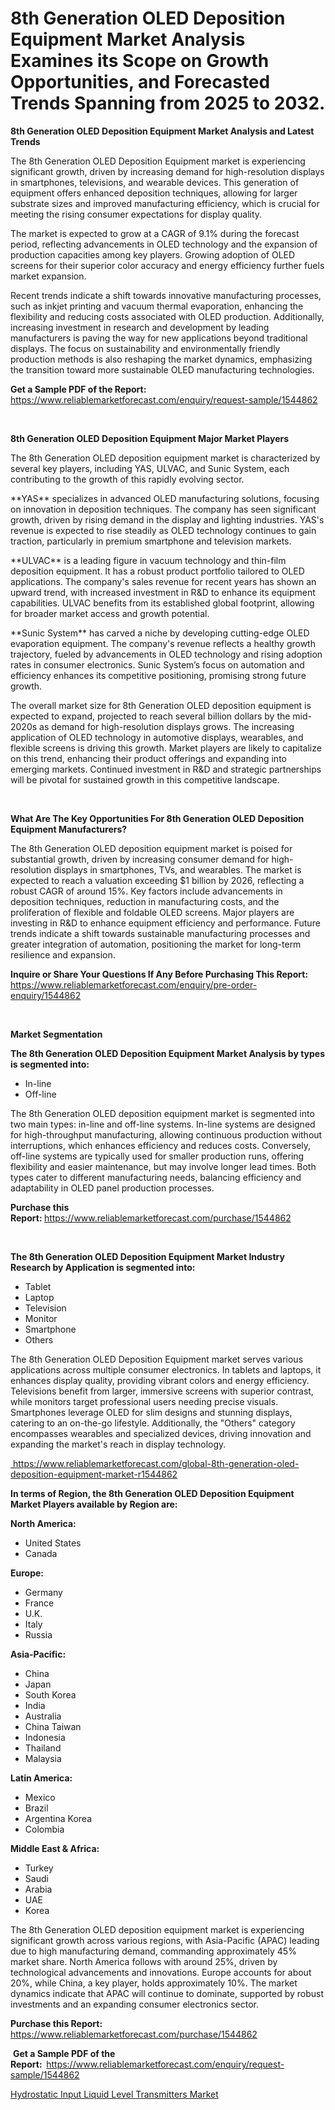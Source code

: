 <p><h1>8th Generation OLED Deposition Equipment Market Analysis Examines its Scope on Growth Opportunities, and Forecasted Trends Spanning from 2025 to 2032.</h1></p><p><strong>8th Generation OLED Deposition Equipment Market Analysis and Latest Trends</strong></p>
<p><p>The 8th Generation OLED Deposition Equipment market is experiencing significant growth, driven by increasing demand for high-resolution displays in smartphones, televisions, and wearable devices. This generation of equipment offers enhanced deposition techniques, allowing for larger substrate sizes and improved manufacturing efficiency, which is crucial for meeting the rising consumer expectations for display quality. </p><p>The market is expected to grow at a CAGR of 9.1% during the forecast period, reflecting advancements in OLED technology and the expansion of production capacities among key players. Growing adoption of OLED screens for their superior color accuracy and energy efficiency further fuels market expansion. </p><p>Recent trends indicate a shift towards innovative manufacturing processes, such as inkjet printing and vacuum thermal evaporation, enhancing the flexibility and reducing costs associated with OLED production. Additionally, increasing investment in research and development by leading manufacturers is paving the way for new applications beyond traditional displays. The focus on sustainability and environmentally friendly production methods is also reshaping the market dynamics, emphasizing the transition toward more sustainable OLED manufacturing technologies.</p></p>
<p><strong>Get a Sample PDF of the Report:&nbsp;</strong> <a href="https://www.reliablemarketforecast.com/enquiry/request-sample/1544862?utm_campaign=2803&utm_medium=2&utm_source=Github&utm_content=ia&utm_term=06042025&utm_id=8th-generation-oled-deposition-equipment">https://www.reliablemarketforecast.com/enquiry/request-sample/1544862</a></p>
<p>&nbsp;</p>
<p><strong>8th Generation OLED Deposition Equipment Major Market Players</strong></p>
<p><p>The 8th Generation OLED deposition equipment market is characterized by several key players, including YAS, ULVAC, and Sunic System, each contributing to the growth of this rapidly evolving sector.</p><p>**YAS** specializes in advanced OLED manufacturing solutions, focusing on innovation in deposition techniques. The company has seen significant growth, driven by rising demand in the display and lighting industries. YAS's revenue is expected to rise steadily as OLED technology continues to gain traction, particularly in premium smartphone and television markets.</p><p>**ULVAC** is a leading figure in vacuum technology and thin-film deposition equipment. It has a robust product portfolio tailored to OLED applications. The company's sales revenue for recent years has shown an upward trend, with increased investment in R&D to enhance its equipment capabilities. ULVAC benefits from its established global footprint, allowing for broader market access and growth potential.</p><p>**Sunic System** has carved a niche by developing cutting-edge OLED evaporation equipment. The company's revenue reflects a healthy growth trajectory, fueled by advancements in OLED technology and rising adoption rates in consumer electronics. Sunic System’s focus on automation and efficiency enhances its competitive positioning, promising strong future growth.</p><p>The overall market size for 8th Generation OLED deposition equipment is expected to expand, projected to reach several billion dollars by the mid-2020s as demand for high-resolution displays grows. The increasing application of OLED technology in automotive displays, wearables, and flexible screens is driving this growth. Market players are likely to capitalize on this trend, enhancing their product offerings and expanding into emerging markets. Continued investment in R&D and strategic partnerships will be pivotal for sustained growth in this competitive landscape.</p></p>
<p>&nbsp;</p>
<p><strong>What Are The Key Opportunities For 8th Generation OLED Deposition Equipment Manufacturers?</strong></p>
<p><p>The 8th Generation OLED deposition equipment market is poised for substantial growth, driven by increasing consumer demand for high-resolution displays in smartphones, TVs, and wearables. The market is expected to reach a valuation exceeding $1 billion by 2026, reflecting a robust CAGR of around 15%. Key factors include advancements in deposition techniques, reduction in manufacturing costs, and the proliferation of flexible and foldable OLED screens. Major players are investing in R&D to enhance equipment efficiency and performance. Future trends indicate a shift towards sustainable manufacturing processes and greater integration of automation, positioning the market for long-term resilience and expansion.</p></p>
<p><strong>Inquire or Share Your Questions If Any Before Purchasing This Report:</strong> <a href="https://www.reliablemarketforecast.com/enquiry/pre-order-enquiry/1544862?utm_campaign=2803&utm_medium=2&utm_source=Github&utm_content=ia&utm_term=06042025&utm_id=8th-generation-oled-deposition-equipment">https://www.reliablemarketforecast.com/enquiry/pre-order-enquiry/1544862</a></p>
<p>&nbsp;</p>
<p><strong>Market Segmentation</strong></p>
<p><strong>The 8th Generation OLED Deposition Equipment Market Analysis by types is segmented into:</strong></p>
<p><ul><li>In-line</li><li>Off-line</li></ul></p>
<p><p>The 8th Generation OLED deposition equipment market is segmented into two main types: in-line and off-line systems. In-line systems are designed for high-throughput manufacturing, allowing continuous production without interruptions, which enhances efficiency and reduces costs. Conversely, off-line systems are typically used for smaller production runs, offering flexibility and easier maintenance, but may involve longer lead times. Both types cater to different manufacturing needs, balancing efficiency and adaptability in OLED panel production processes.</p></p>
<p><strong>Purchase this Report:&nbsp;</strong><a href="https://www.reliablemarketforecast.com/purchase/1544862?utm_campaign=2803&utm_medium=2&utm_source=Github&utm_content=ia&utm_term=06042025&utm_id=8th-generation-oled-deposition-equipment">https://www.reliablemarketforecast.com/purchase/1544862</a></p>
<p>&nbsp;</p>
<p><strong>The 8th Generation OLED Deposition Equipment Market Industry Research by Application is segmented into:</strong></p>
<p><ul><li>Tablet</li><li>Laptop</li><li>Television</li><li>Monitor</li><li>Smartphone</li><li>Others</li></ul></p>
<p><p>The 8th Generation OLED Deposition Equipment market serves various applications across multiple consumer electronics. In tablets and laptops, it enhances display quality, providing vibrant colors and energy efficiency. Televisions benefit from larger, immersive screens with superior contrast, while monitors target professional users needing precise visuals. Smartphones leverage OLED for slim designs and stunning displays, catering to an on-the-go lifestyle. Additionally, the "Others" category encompasses wearables and specialized devices, driving innovation and expanding the market's reach in display technology.</p></p>
<p><a href="https://www.reliablemarketforecast.com/global-8th-generation-oled-deposition-equipment-market-r1544862?utm_campaign=2803&utm_medium=2&utm_source=Github&utm_content=ia&utm_term=06042025&utm_id=8th-generation-oled-deposition-equipment">&nbsp;https://www.reliablemarketforecast.com/global-8th-generation-oled-deposition-equipment-market-r1544862</a></p>
<p><strong>In terms of Region, the 8th Generation OLED Deposition Equipment Market Players available by Region are:</strong></p>
<p>
    <p> <strong> North America: </strong>
        <ul>
            <li>United States</li>
            <li>Canada</li>
        </ul>
        </p> 
    <p> <strong> Europe: </strong>
        <ul>
            <li>Germany</li>
            <li>France</li>
            <li>U.K.</li>
            <li>Italy</li>
            <li>Russia</li>
        </ul>
        </p> 
    <p> <strong> Asia-Pacific: </strong>
        <ul>
            <li>China</li>
            <li>Japan</li>
            <li>South Korea</li>
            <li>India</li>
            <li>Australia</li>
            <li>China Taiwan</li>
            <li>Indonesia</li>
            <li>Thailand</li>
            <li>Malaysia</li>
        </ul>
        </p> 
    <p> <strong> Latin America: </strong>
        <ul>
            <li>Mexico</li>
            <li>Brazil</li>
            <li>Argentina Korea</li>
            <li>Colombia</li>
        </ul>
        </p> 
    <p> <strong> Middle East & Africa: </strong>
        <ul>
            <li>Turkey</li>
            <li>Saudi</li>
            <li>Arabia</li>
            <li>UAE</li>
            <li>Korea</li>
        </ul>
    </p>
    </p>
<p><p>The 8th Generation OLED deposition equipment market is experiencing significant growth across various regions, with Asia-Pacific (APAC) leading due to high manufacturing demand, commanding approximately 45% market share. North America follows with around 25%, driven by technological advancements and innovations. Europe accounts for about 20%, while China, a key player, holds approximately 10%. The market dynamics indicate that APAC will continue to dominate, supported by robust investments and an expanding consumer electronics sector.</p></p>
<p><strong>Purchase this Report: </strong><a href="https://www.reliablemarketforecast.com/purchase/1544862?utm_campaign=2803&utm_medium=2&utm_source=Github&utm_content=ia&utm_term=06042025&utm_id=8th-generation-oled-deposition-equipment">https://www.reliablemarketforecast.com/purchase/1544862</a></p>
<p>&nbsp;<strong>Get a Sample PDF of the Report:&nbsp;&nbsp;</strong><a href="https://www.reliablemarketforecast.com/enquiry/request-sample/1544862?utm_campaign=2803&utm_medium=2&utm_source=Github&utm_content=ia&utm_term=06042025&utm_id=8th-generation-oled-deposition-equipment">https://www.reliablemarketforecast.com/enquiry/request-sample/1544862</a></p>
<p><strong></strong></p>
<p><p><a href="https://github.com/alasmyayock/Market-Research-Report-List-1/blob/main/hydrostatic-input-liquid-level-transmitters-market.md?utm_campaign=2803&utm_medium=2&utm_source=Github&utm_content=ia&utm_term=06042025&utm_id=8th-generation-oled-deposition-equipment">Hydrostatic Input Liquid Level Transmitters Market</a></p></p>